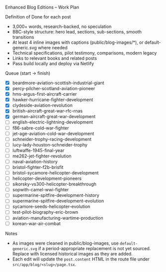 Enhanced Blog Editions – Work Plan

Definition of Done for each post
- 3,000+ words, research-backed, no speculation
- BBC-style structure: hero lead, sections, sub-sections, smooth transitions
- At least 4 inline images with captions (public/blog-images/*), or default-generic.svg where needed
- Technical specifications, pilot testimony, comparisons, modern legacy
- Links to relevant books and related posts
- Pass build locally and deploy via Netlify

Queue (start → finish)
- [x] beardmore-aviation-scottish-industrial-giant
- [x] percy-pilcher-scotland-aviation-pioneer
- [x] hms-argus-first-aircraft-carrier
- [x] hawker-hurricane-fighter-development
- [x] clydeside-aviation-revolution
- [x] british-aircraft-great-war-rfc-rnas
- [x] german-aircraft-great-war-development
- [ ] english-electric-lightning-development
- [ ] f86-sabre-cold-war-fighter
- [ ] jet-age-aviation-cold-war-development
- [ ] schneider-trophy-racing-development
- [ ] lucy-lady-houston-schneider-trophy
- [ ] luftwaffe-1945-final-year
- [ ] me262-jet-fighter-revolution
- [ ] naval-aviation-history
- [ ] bristol-fighter-f2b-brisfit
- [ ] bristol-sycamore-helicopter-development
- [ ] helicopter-development-pioneers
- [ ] sikorsky-vs300-helicopter-breakthrough
- [ ] sopwith-camel-wwi-fighter
- [ ] supermarine-spitfire-development-history
- [ ] supermarine-spitfire-development-evolution
- [ ] sycamore-seeds-helicopter-evolution
- [ ] test-pilot-biography-eric-brown
- [ ] aviation-manufacturing-wartime-production
- [ ] korean-war-air-combat

Notes
- As images were cleaned in public/blog-images, use `default-generic.svg` if a period-appropriate replacement is not yet sourced. Replace with licensed historical images as they are added.
- Each edit will update the `post.content` HTML in the route file under `src/app/blog/<slug>/page.tsx`.

